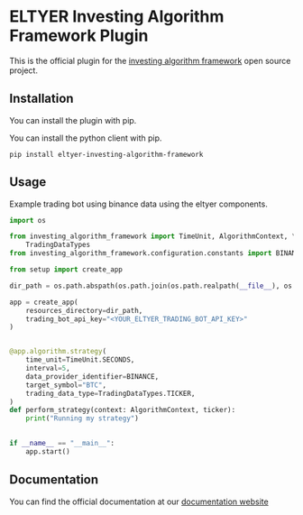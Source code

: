 # ELTYER Investing Algorithm Framework Plugin
This is the official plugin for the [investing algorithm framework](https://investing-algorithm-framework.com) open source project.

## Installation
You can install the plugin with pip.

You can install the python client with pip.
```shell
pip install eltyer-investing-algorithm-framework
```

## Usage 
Example trading bot using binance data using the eltyer components.
```python
import os

from investing_algorithm_framework import TimeUnit, AlgorithmContext, \
    TradingDataTypes
from investing_algorithm_framework.configuration.constants import BINANCE

from setup import create_app

dir_path = os.path.abspath(os.path.join(os.path.realpath(__file__), os.pardir))

app = create_app(
    resources_directory=dir_path,
    trading_bot_api_key="<YOUR_ELTYER_TRADING_BOT_API_KEY>"
)


@app.algorithm.strategy(
    time_unit=TimeUnit.SECONDS,
    interval=5,
    data_provider_identifier=BINANCE,
    target_symbol="BTC",
    trading_data_type=TradingDataTypes.TICKER,
)
def perform_strategy(context: AlgorithmContext, ticker):
    print("Running my strategy")

    
if __name__ == "__main__":
    app.start()
```

## Documentation
You can find the official documentation at our [documentation website](https://docs.eltyer.com/python-client/introduction)